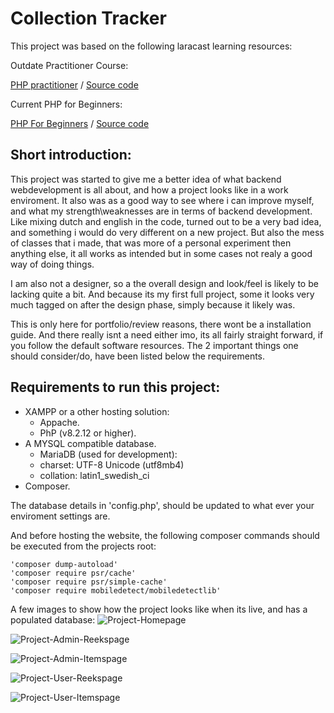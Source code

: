 # Collection Tracker

This project was based on the following laracast learning resources:

Outdate Practitioner Course:

[PHP practitioner](https://laracasts.com/series/php-for-beginners) / [Source code](https://github.com/laracasts/The-PHP-Practitioner-Full-Source-Code)

Current PHP for Beginners:

[PHP For Beginners](https://laracasts.com/series/php-for-beginners-2023-edition) / [Source code](https://github.com/laracasts/PHP-For-Beginners-Series)

## Short introduction:
This project was started to give me a better idea of what backend webdevelopment is all about, and how a project looks like in a work enviroment.
It also was as a good way to see where i can improve myself, and what my strength\weaknesses are in terms of backend development.
Like mixing dutch and english in the code, turned out to be a very bad idea, and something i would do very different on a new project.
But also the mess of classes that i made, that was more of a personal experiment then anything else, it all works as intended but in some cases not realy a good way of doing things.

I am also not a designer, so a the overall design and look/feel is likely to be lacking quite a bit.
And because its my first full project, some it looks very much tagged on after the design phase, simply because it likely was.

This is only here for portfolio/review reasons, there wont be a installation guide.
And there really isnt a need either imo, its all fairly straight forward, if you follow the default software resources.
The 2 important things one should consider/do, have been listed below the requirements.

## Requirements to run this project:
* XAMPP or a other hosting solution:
	- Appache.
	- PhP (v8.2.12 or higher).
* A MYSQL compatible database.
	- MariaDB (used for development):
	- charset: UTF-8 Unicode (utf8mb4) 
	- collation: latin1_swedish_ci
* Composer.

The database details in 'config.php', should be updated to what ever your enviroment settings are.

And before hosting the website, the following composer commands should be executed from the projects root:

	'composer dump-autoload'
	'composer require psr/cache'
    'composer require psr/simple-cache'
    'composer require mobiledetect/mobiledetectlib'

A few images to show how the project looks like when its live, and has a populated database:
![Project-Homepage](https://github.com/user-attachments/assets/2028b050-a76a-49d3-ab85-7cda45fae05c)

![Project-Admin-Reekspage](https://github.com/user-attachments/assets/2fa59894-7ec5-4e2a-9aa4-bf772bcfdf7b)

![Project-Admin-Itemspage](https://github.com/user-attachments/assets/d2351497-63c8-4f1b-b3ee-88ab0a2e5fc6)

![Project-User-Reekspage](https://github.com/user-attachments/assets/35b9ccfa-d644-4039-a1ae-964d11b440ab)

![Project-User-Itemspage](https://github.com/user-attachments/assets/0fd4c358-e290-4bd6-bebb-9d66a4d23a6b)
